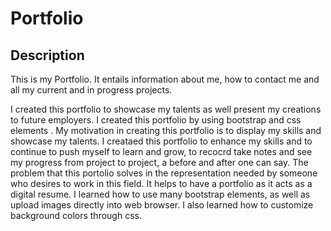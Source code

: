 # Portfolio

## Description

This is my Portfolio. It entails information about me, how to contact me and all my current and in progress projects.

I created this portfolio to showcase my talents as well present my creations to future employers.
I created this portfolio by using bootstrap and css elements .
My motivation in creating this portfolio is to display my skills and showcase my talents.
I creataed this portfolio to enhance my skills and to continue to push myself to learn and grow, to recocrd take notes and see my progress from project to project, a before and after one can say.
The problem that this portolio solves in the representation needed by someone who desires to work in this field. It helps to have a portfolio as it acts as a digital resume.
I learned how to use many bootstrap elements, as well as upload images directly into web browser.
I also learned how to customize background colors through css.
